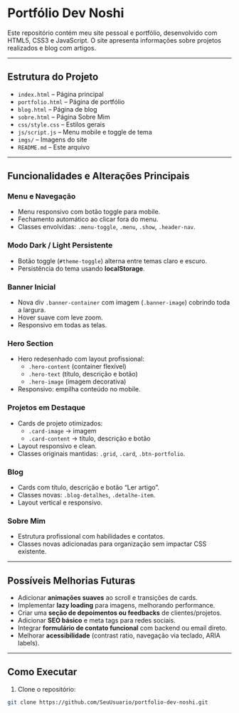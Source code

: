 # Portfólio Dev Noshi

Este repositório contém meu site pessoal e portfólio, desenvolvido com HTML5, CSS3 e JavaScript. O site apresenta informações sobre projetos realizados e blog com artigos.

---

## Estrutura do Projeto

- `index.html` – Página principal
- `portfolio.html` – Página de portfólio
- `blog.html` – Página de blog
- `sobre.html` – Página Sobre Mim
- `css/style.css` – Estilos gerais
- `js/script.js` – Menu mobile e toggle de tema
- `imgs/` – Imagens do site
- `README.md` – Este arquivo

---

## Funcionalidades e Alterações Principais

### Menu e Navegação
- Menu responsivo com botão toggle para mobile.
- Fechamento automático ao clicar fora do menu.
- Classes envolvidas: `.menu-toggle`, `.menu`, `.show`, `.header-nav`.

### Modo Dark / Light Persistente
- Botão toggle (`#theme-toggle`) alterna entre temas claro e escuro.
- Persistência do tema usando **localStorage**.

### Banner Inicial
- Nova div `.banner-container` com imagem (`.banner-image`) cobrindo toda a largura.
- Hover suave com leve zoom.
- Responsivo em todas as telas.

### Hero Section
- Hero redesenhado com layout profissional:
  - `.hero-content` (container flexível)
  - `.hero-text` (título, descrição e botão)
  - `.hero-image` (imagem decorativa)
- Responsivo: empilha conteúdo no mobile.

### Projetos em Destaque
- Cards de projeto otimizados:
  - `.card-image` → imagem
  - `.card-content` → título, descrição e botão
- Layout responsivo e clean.
- Classes originais mantidas: `.grid`, `.card`, `.btn-portfolio`.

### Blog
- Cards com título, descrição e botão “Ler artigo”.
- Classes novas: `.blog-detalhes`, `.detalhe-item`.
- Layout vertical e responsivo.

### Sobre Mim
- Estrutura profissional com habilidades e contatos.
- Classes novas adicionadas para organização sem impactar CSS existente.

---

## Possíveis Melhorias Futuras

- Adicionar **animações suaves** ao scroll e transições de cards.
- Implementar **lazy loading** para imagens, melhorando performance.
- Criar uma **seção de depoimentos ou feedbacks** de clientes/projetos.
- Adicionar **SEO básico** e meta tags para redes sociais.
- Integrar **formulário de contato funcional** com backend ou email direto.
- Melhorar **acessibilidade** (contrast ratio, navegação via teclado, ARIA labels).

---

## Como Executar

1. Clone o repositório:
```bash
git clone https://github.com/SeuUsuario/portfolio-dev-noshi.git
